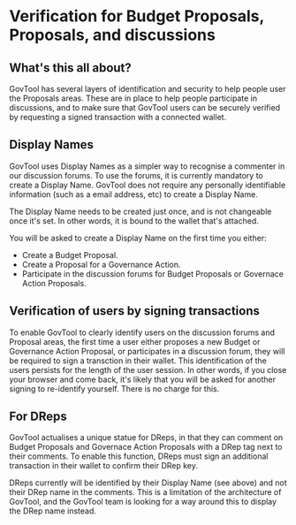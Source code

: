 # Verification for Budget Proposals, Proposals, and discussions

## What's this all about?

GovTool has several layers of identification and security to help people user the Proposals areas. These are in place to help people participate in discussions, and to make sure that GovTool users can be securely verified by requesting a signed transaction with a connected wallet.

## Display Names

GovTool uses Display Names as a simpler way to recognise a commenter in our discussion forums. To use the forums, it is currently mandatory to create a Display Name. GovTool does not require any personally identifiable information (such as a email address, etc) to create a Display Name.

The Display Name needs to be created just once, and is not changeable once it's set. In other words, it is bound to the wallet that's attached.

You will be asked to create a Display Name on the first time you either:

* Create a Budget Proposal.
* Create a Proposal for a Governance Action.
* Participate in the discussion forums for Budget Proposals or Governace Action Proposals.

## Verification of users by signing transactions

To enable GovTool to clearly identify users on the discussion forums and Proposal areas, the first time a user either proposes a new Budget or Governance Action Proposal, or participates in a discussion forum, they will be required to sign a transction in their wallet. This identification of the users persists for the length of the user session. In other words, if you close your browser and come back, it's likely that you will be asked for another signing to re-identify yourself. There is no charge for this.

## For DReps

GovTool actualises a unique statue for DReps, in that they can comment on Budget Proposals and Governace Action Proposals with a DRep tag next to their comments. To enable this function, DReps must sign an additional transaction in their wallet to confirm their DRep key.&#x20;

DReps currently will be identified by their Display Name (see above) and not their DRep name in the comments. This is a limitation of the architecture of GovTool, and the GovTool team is looking for a way around this to display the DRep name instead.
